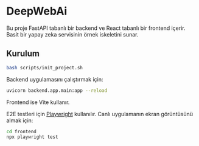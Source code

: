 # DeepWebAi

Bu proje FastAPI tabanlı bir backend ve React tabanlı bir frontend içerir. 
Basit bir yapay zeka servisinin örnek iskeletini sunar.

## Kurulum

```bash
bash scripts/init_project.sh
```

Backend uygulamasını çalıştırmak için:
```bash
uvicorn backend.app.main:app --reload
```
Frontend ise Vite kullanır.

E2E testleri için [Playwright](https://playwright.dev/) kullanılır. Canlı uygulamanın ekran görüntüsünü almak için:
```bash
cd frontend
npx playwright test
```
